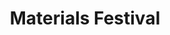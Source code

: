 ---
title: Materials Festival
type:
location: Pelican House, London, UK
subtext:
dateFormat: # "year", otherwise will be displayed MM.YYYY
dateEnd: 2025-06-07
dateStart:
url: https://lu.ma/11hgvl9c
---